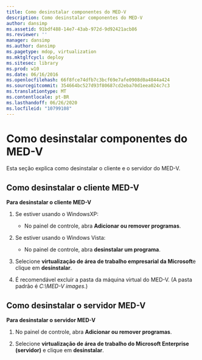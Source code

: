 ```yaml
---
title: Como desinstalar componentes do MED-V
description: Como desinstalar componentes do MED-V
author: dansimp
ms.assetid: 91bdf488-14e7-43ab-972d-9d92421acb86
ms.reviewer: ''
manager: dansimp
ms.author: dansimp
ms.pagetype: mdop, virtualization
ms.mktglfcycl: deploy
ms.sitesec: library
ms.prod: w10
ms.date: 06/16/2016
ms.openlocfilehash: 66f8fce74dfb7c3bcf69e7afe0908d0a4844a424
ms.sourcegitcommit: 354664bc527d93f80687cd2eba70d1eea024c7c3
ms.translationtype: MT
ms.contentlocale: pt-BR
ms.lasthandoff: 06/26/2020
ms.locfileid: "10799108"
---
```

# Como desinstalar componentes do MED-V


Esta seção explica como desinstalar o cliente e o servidor do MED-V.

## Como desinstalar o cliente MED-V


**Para desinstalar o cliente MED-V**

1.  Se estiver usando o WindowsXP:

    -   No painel de controle, abra **Adicionar ou remover programas**.

2.  Se estiver usando o Windows Vista:

    -   No painel de controle, abra **desinstalar um programa**.

3.  Selecione **virtualização de área de trabalho empresarial da Microsoft**e clique em **desinstalar**.

4.  É recomendável excluir a pasta da máquina virtual do MED-V. (A pasta padrão é *C:\\MED-V images*.)

## Como desinstalar o servidor MED-V


**Para desinstalar o servidor MED-V**

1.  No painel de controle, abra **Adicionar ou remover programas**.

2.  Selecione **virtualização de área de trabalho do Microsoft Enterprise (servidor)** e clique em **desinstalar**.

 

 





